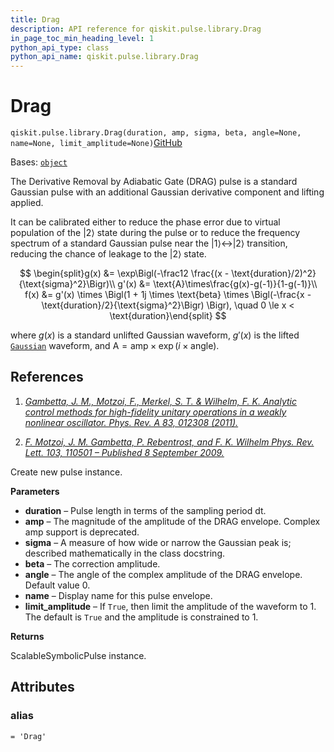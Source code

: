 ```yaml
---
title: Drag
description: API reference for qiskit.pulse.library.Drag
in_page_toc_min_heading_level: 1
python_api_type: class
python_api_name: qiskit.pulse.library.Drag
---
```


# Drag

<span id="qiskit.pulse.library.Drag" />

`qiskit.pulse.library.Drag(duration, amp, sigma, beta, angle=None, name=None, limit_amplitude=None)`[GitHub](https://github.com/qiskit/qiskit/tree/stable/0.25/qiskit/pulse/library/symbolic_pulses.py "view source code")

Bases: [`object`](https://docs.python.org/3/library/functions.html#object "(in Python v3.12)")

The Derivative Removal by Adiabatic Gate (DRAG) pulse is a standard Gaussian pulse with an additional Gaussian derivative component and lifting applied.

It can be calibrated either to reduce the phase error due to virtual population of the $|2\rangle$ state during the pulse or to reduce the frequency spectrum of a standard Gaussian pulse near the $|1\rangle\leftrightarrow|2\rangle$ transition, reducing the chance of leakage to the $|2\rangle$ state.

$$
\begin{split}g(x) &= \exp\Bigl(-\frac12 \frac{(x - \text{duration}/2)^2}{\text{sigma}^2}\Bigr)\\
g'(x) &= \text{A}\times\frac{g(x)-g(-1)}{1-g(-1)}\\
f(x) &=  g'(x) \times \Bigl(1 + 1j \times \text{beta} \times            \Bigl(-\frac{x - \text{duration}/2}{\text{sigma}^2}\Bigr)  \Bigr),
    \quad 0 \le x < \text{duration}\end{split}
$$

where $g(x)$ is a standard unlifted Gaussian waveform, $g'(x)$ is the lifted [`Gaussian`](qiskit.pulse.library.Gaussian_class.rst#qiskit.pulse.library.Gaussian "qiskit.pulse.library.Gaussian") waveform, and $\text{A} = \text{amp} \times \exp\left(i\times\text{angle}\right)$.

## References

1.  [*Gambetta, J. M., Motzoi, F., Merkel, S. T. & Wilhelm, F. K. Analytic control methods for high-fidelity unitary operations in a weakly nonlinear oscillator. Phys. Rev. A 83, 012308 (2011).*](https://link.aps.org/doi/10.1103/PhysRevA.83.012308)

2.  [*F. Motzoi, J. M. Gambetta, P. Rebentrost, and F. K. Wilhelm Phys. Rev. Lett. 103, 110501 – Published 8 September 2009.*](https://link.aps.org/doi/10.1103/PhysRevLett.103.110501)

Create new pulse instance.

**Parameters**

*   **duration** – Pulse length in terms of the sampling period dt.
*   **amp** – The magnitude of the amplitude of the DRAG envelope. Complex amp support is deprecated.
*   **sigma** – A measure of how wide or narrow the Gaussian peak is; described mathematically in the class docstring.
*   **beta** – The correction amplitude.
*   **angle** – The angle of the complex amplitude of the DRAG envelope. Default value 0.
*   **name** – Display name for this pulse envelope.
*   **limit\_amplitude** – If `True`, then limit the amplitude of the waveform to 1. The default is `True` and the amplitude is constrained to 1.

**Returns**

ScalableSymbolicPulse instance.

## Attributes

<span id="qiskit.pulse.library.Drag.alias" />

### alias

`= 'Drag'`


